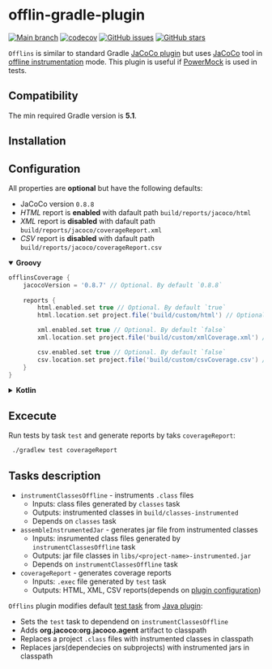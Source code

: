 # offlin-gradle-plugin

[![Main branch](https://github.com/SurpSG/offlins-gradle-plugin/actions/workflows/main-branch.yml/badge.svg)](https://github.com/SurpSG/offlins-gradle-plugin/actions/workflows/main-branch.yml)
[![codecov](https://codecov.io/gh/SurpSG/offlins-gradle-plugin/branch/main/graph/badge.svg?token=08EKXE7agx)](https://codecov.io/gh/SurpSG/offlins-gradle-plugin)
[![GitHub issues](https://img.shields.io/github/issues/SurpSG/offlins-gradle-plugin)](https://github.com/SurpSG/offlins-gradle-plugin/issues)
[![GitHub stars](https://img.shields.io/github/stars/SurpSG/offlins-gradle-plugin?style=flat-square)](https://github.com/SurpSG/offlins-gradle-plugin/stargazers) 

`Offlins` is similar to standard Gradle [JaCoCo plugin](https://docs.gradle.org/current/userguide/jacoco_plugin.html) but uses [JaCoCo](https://www.eclemma.org/jacoco/) tool in [offline instrumentation](https://www.jacoco.org/jacoco/trunk/doc/offline.html) mode. 
This plugin is useful if [PowerMock](https://github.com/powermock/powermock) is used in tests.

## Compatibility

The min required Gradle version is **5.1**.

## Installation

## Configuration

All properties are **optional** but have the following defaults:

 * JaCoCo version `0.8.8`
 * *HTML* report is **enabled** with dafault path `build/reports/jacoco/html`
 * *XML* report is **disabled** with dafault path `build/reports/jacoco/coverageReport.xml`
 * *CSV* report is **disabled** with dafault path `build/reports/jacoco/coverageReport.csv`

<details open>

<summary><b>Groovy</b></summary>

```groovy
offlinsCoverage {
    jacocoVersion = '0.8.7' // Optional. By default `0.8.8`
  
    reports {
        html.enabled.set true // Optional. By default `true`
        html.location.set project.file('build/custom/html') // Optional. By default `build/reports/jacoco/html`

        xml.enabled.set true // Optional. By default `false`
        xml.location.set project.file('build/custom/xmlCoverage.xml') // Optional. By default `build/reports/jacoco/coverageReport.xml`

        csv.enabled.set true // Optional. By default `false`
        csv.location.set project.file('build/custom/csvCoverage.csv') // Optional. By default `build/reports/jacoco/coverageReport.csv`    
    }
}
```

</details>
<details>
<summary><b>Kotlin</b></summary>

```kotlin
configure<com.sergnat.offlins.OfflinsExtension> {
    jacocoVersion = "0.8.7" // Optional. By default `0.8.8`
  
    reports {
        html.enabled.set(true) // Optional. By default `true`
        html.location.set(project.file("build/custom/html")) // Optional. By default `build/reports/jacoco/html`

        xml.enabled.set(true) // Optional. By default `false`
        xml.location.set(project.file("build/custom/xmlCoverage.xml")) // Optional. By default `build/reports/jacoco/coverageReport.xml`

        csv.enabled.set(true) // Optional. By default `false`
        csv.location.set(project.file("build/custom/csvCoverage.csv")) // Optional. By default `build/reports/jacoco/coverageReport.csv`    
    }
}
```

</details>
  
## Excecute
  
Run tests by task `test` and generate reports by taks `coverageReport`: 
```bash
 ./gradlew test coverageReport
```
  
## Tasks description

 * `instrumentClassesOffline` - instruments `.class` files
    * Inputs: class files generated by `classes` task
    * Outputs: instrumented classes in `build/classes-instrumented`
    * Depends on `classes` task
 * `assembleInstrumentedJar` - generates jar file from instrumented classes
    * Inputs: insrumented class files generated by `instrumentClassesOffline` task
    * Outputs: jar file classes in `libs/<project-name>-instrumented.jar`
    * Depends on `instrumentClassesOffline` task
  * `coverageReport` - generates coverage reports
    * Inputs: `.exec` file generated by `test` task
    * Outputs: HTML, XML, CSV reports(depends on [plugin configuration](#configuration)) 
  
  `Offlins` plugin modifies default [test task](https://docs.gradle.org/current/dsl/org.gradle.api.tasks.testing.Test.html) from [Java plugin](https://docs.gradle.org/current/userguide/java_plugin.html):
   * Sets the `test` task to dependend on `instrumentClassesOffline`
   * Adds **org.jacoco:org.jacoco.agent** artifact to classpath
   * Replaces a project `.class` files with instrumented classes in classpath
   * Replaces jars(dependecies on subprojects) with instrumented jars in classpath
  
